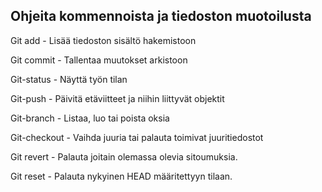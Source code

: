 ## Ohjeita kommennoista ja tiedoston muotoilusta
Git add - Lisää tiedoston sisältö hakemistoon  

Git commit - Tallentaa muutokset arkistoon  

Git-status - Näyttä työn tilan  

Git-push - Päivitä etäviitteet ja niihin liittyvät objektit  

Git-branch - Listaa, luo tai poista oksia  

Git-checkout - Vaihda juuria tai palauta toimivat juuritiedostot

Git revert - Palauta joitain olemassa olevia sitoumuksia.

Git reset - Palauta nykyinen HEAD määritettyyn tilaan.



